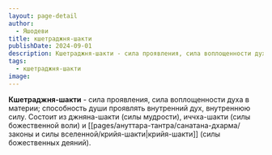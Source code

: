```yaml
---
layout: page-detail
author:
  - Яшодеви
title: кшетраджня-шакти
publishDate: 2024-09-01
description: Кшетраджня-шакти - сила проявления, сила воплощенности духа в материи; способность души проявлять внутренний дух, внутреннюю силу. Состоит из джняна-шакти (силы мудрости), иччха-шакти (силы божественной воли) и крийя-шакти (силы божественных деяний).
tags:
  - кшетраджня-шакти
image:
---
```

**Кшетраджня-шакти** - сила проявления, сила воплощенности духа в материи; способность души проявлять внутренний дух, внутреннюю силу. Состоит из джняна-шакти (силы мудрости), иччха-шакти (силы божественной воли) и [[pages/ануттара-тантра/санатана-дхарма/законы и силы вселенной/крийя-шакти|крийя-шакти]] (силы божественных деяний).

